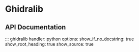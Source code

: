 # Ghidralib

## API Documentation

::: ghidralib
    handler: python
    options:
        show_if_no_docstring: true
        show_root_heading: true
        show_source: true
